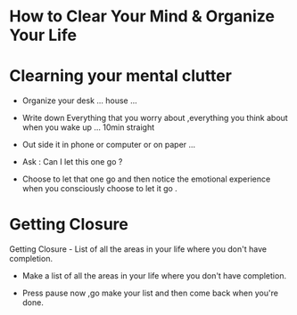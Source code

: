 
# How to Clear Your Mind & Organize Your Life

# Clearning your mental clutter

- Organize your desk ... house ...

- Write down  Everything that you worry about ,everything you think about when you wake up ...  10min  straight

- Out side it in phone or computer or on paper ...

- Ask : Can I let this one go ?

- Choose to let that one go and then notice the emotional experience when you consciously choose to let it go .

# Getting Closure 

Getting Closure - List of all the areas in your life where you don't have completion.

- Make a list of all the areas in your life where you don't have completion.

- Press pause now ,go make your list and then come back when you're done. 
